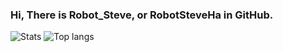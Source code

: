 ### Hi, There is Robot_Steve, or RobotSteveHa in GitHub.


![Stats](https://github-readme-stats.vercel.app/api?username=RobotSteveHa&show_icons=true&count_private=true)
![Top langs](https://github-readme-stats.vercel.app/api/top-langs/?username=RobotSteveHa)
